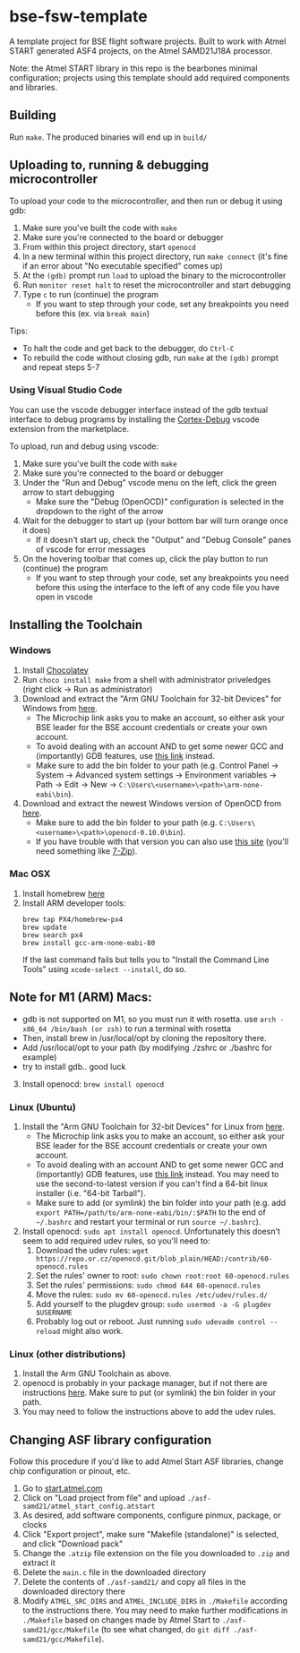 # bse-fsw-template
A template project for BSE flight software projects. Built to work with Atmel START generated ASF4 projects, on the Atmel SAMD21J18A processor.

Note: the Atmel START library in this repo is the bearbones minimal configuration; projects using this template should add required components and libraries.

## Building
Run `make`. The produced binaries will end up in `build/`

## Uploading to, running & debugging microcontroller
To upload your code to the microcontroller, and then run or debug it using gdb:
1. Make sure you've built the code with `make`
2. Make sure you're connected to the board or debugger
3. From within this project directory, start `openocd`
4. In a new terminal within this project directory, run `make connect` (it's fine if an error about "No executable specified" comes up)
5. At the `(gdb)` prompt run `load` to upload the binary to the microcontroller
6. Run `monitor reset halt` to reset the microcontroller and start debugging
7. Type `c` to run (continue) the program
   - If you want to step through your code, set any breakpoints you need before this (ex. via `break main`)

Tips: 
- To halt the code and get back to the debugger, do `Ctrl-C`
- To rebuild the code without closing gdb, run `make` at the `(gdb)` prompt and repeat steps 5-7

### Using Visual Studio Code
You can use the vscode debugger interface instead of the gdb textual interface to debug programs by installing the [Cortex-Debug](https://github.com/Marus/cortex-debug) vscode extension from the marketplace.

To upload, run and debug using vscode:
1. Make sure you've built the code with `make`
2. Make sure you're connected to the board or debugger
3. Under the "Run and Debug" vscode menu on the left, click the green arrow to start debugging
   - Make sure the "Debug (OpenOCD)" configuration is selected in the dropdown to the right of the arrow
4. Wait for the debugger to start up (your bottom bar will turn orange once it does)
   - If it doesn't start up, check the "Output" and "Debug Console" panes of vscode for error messages
5. On the hovering toolbar that comes up, click the play button to run (continue) the program
   - If you want to step through your code, set any breakpoints you need before this using the interface to the left of any code file you have open in vscode

## Installing the Toolchain
### Windows
1. Install [Chocolatey](https://chocolatey.org/install#installing-chocolatey)
2. Run `choco install make` from a shell with administrator priveledges (right click -> Run as administrator)
3. Download and extract the "Arm GNU Toolchain for 32-bit Devices" for Windows from [here](https://www.microchip.com/mplab/avr-support/avr-and-arm-toolchains-c-compilers).
   - The Microchip link asks you to make an account, so either ask your BSE leader for the BSE account credentials or create your own account.
   - To avoid dealing with an account AND to get some newer GCC and (importantly) GDB features, use [this link](https://developer.arm.com/tools-and-software/open-source-software/developer-tools/gnu-toolchain/gnu-rm/downloads) instead.
   - Make sure to add the bin folder to your path (e.g. Control Panel -> System -> Advanced system settings -> Environment variables -> Path -> Edit -> New -> `C:\Users\<username>\<path>\arm-none-eabi\bin`).
4. Download and extract the newest Windows version of OpenOCD from [here](https://github.com/xpack-dev-tools/openocd-xpack/releases).
   - Make sure to add the bin folder to your path (e.g. `C:\Users\<username>\<path>\openocd-0.10.0\bin`). 
   - If you have trouble with that version you can also use [this site](http://www.freddiechopin.info/en/download/category/4-openocd) (you'll need something like [7-Zip](https://www.7-zip.org/)).

### Mac OSX
1. Install homebrew [here](https://brew.sh/)
2. Install ARM developer tools: 
   ```
   brew tap PX4/homebrew-px4
   brew update
   brew search px4
   brew install gcc-arm-none-eabi-80
   ```
   If the last command fails but tells you to "Install the Command Line Tools" using `xcode-select --install`, do so.
   
## Note for M1 (ARM) Macs:
- gdb is not supported on M1, so you must run it with rosetta. use `arch -x86_64 /bin/bash (or zsh)` to run a terminal with rosetta
- Then, install brew in /usr/local/opt by cloning the repository there.
- Add /usr/local/opt to your path (by modifying ./zshrc or ./bashrc for example)
- try to install gdb.. good luck

3. Install openocd: `brew install openocd`

### Linux (Ubuntu)
1. Install the "Arm GNU Toolchain for 32-bit Devices" for Linux from [here](https://www.microchip.com/mplab/avr-support/avr-and-arm-toolchains-c-compilers).
   - The Microchip link asks you to make an account, so either ask your BSE leader for the BSE account credentials or create your own account.
   - To avoid dealing with an account AND to get some newer GCC and (importantly) GDB features, use [this link](https://developer.arm.com/tools-and-software/open-source-software/developer-tools/gnu-toolchain/gnu-rm/downloads) instead. You may need to use the second-to-latest version if you can't find a 64-bit linux installer (i.e. "64-bit Tarball").
   - Make sure to add (or symlink) the bin folder into your path (e.g. add `export PATH=/path/to/arm-none-eabi/bin/:$PATH` to the end of `~/.bashrc` and restart your terminal or run `source ~/.bashrc`).
2. Install openocd: `sudo apt install openocd`. Unfortunately this doesn't seem to add required udev rules, so you'll need to:
    1. Download the udev rules: `wget https://repo.or.cz/openocd.git/blob_plain/HEAD:/contrib/60-openocd.rules`
    2. Set the rules' owner to root: `sudo chown root:root 60-openocd.rules`
    3. Set the rules' permissions: `sudo chmod 644 60-openocd.rules`
    4. Move the rules: `sudo mv 60-openocd.rules /etc/udev/rules.d/`
    5. Add yourself to the plugdev group: `sudo usermod -a -G plugdev $USERNAME`
    6. Probably log out or reboot. Just running `sudo udevadm control --reload` might also work.

### Linux (other distributions)
1. Install the Arm GNU Toolchain as above.
2. openocd is probably in your package manager, but if not there are instructions [here](http://openocd.org/getting-openocd/). Make sure to put (or symlink) the bin folder in your path.
2. You may need to follow the instructions above to add the udev rules.

## Changing ASF library configuration
Follow this procedure if you'd like to add Atmel Start ASF libraries, change chip configuration or pinout, etc.
1. Go to [start.atmel.com](https://start.atmel.com)
2. Click on "Load project from file" and upload `./asf-samd21/atmel_start_config.atstart`
4. As desired, add software components, configure pinmux, package, or clocks
5. Click "Export project", make sure "Makefile (standalone)" is selected, and click "Download pack"
8. Change the `.atzip` file extension on the file you downloaded to `.zip` and extract it
10. Delete the `main.c` file in the downloaded directory
11. Delete the contents of `./asf-samd21/` and copy all files in the downloaded directory there
12. Modify `ATMEL_SRC_DIRS` and `ATMEL_INCLUDE_DIRS` in `./Makefile` according to the instructions there. You may need to make further modifications in `./Makefile` based on changes made by Atmel Start to `./asf-samd21/gcc/Makefile` (to see what changed, do `git diff ./asf-samd21/gcc/Makefile`).
